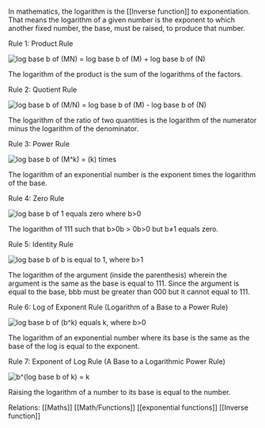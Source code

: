 In mathematics, the logarithm is the [[Inverse function]] to exponentiation. That means the logarithm of a given number is the exponent to which another fixed number, the base, must be raised, to produce that number.


Rule 1: Product Rule

![log base b of (MN) = log base b of (M) + log base b of (N)](https://www.chilimath.com/wp-content/uploads/2017/02/rules-of-logarithms-product.gif)

The logarithm of the product is the sum of the logarithms of the factors.

Rule 2: Quotient Rule

![log base b of (M/N) = log base b of (M) - log base b of (N)](https://www.chilimath.com/wp-content/uploads/2017/02/rules-of-logarithms-quotient.gif)

The logarithm of the ratio of two quantities is the logarithm of the numerator minus the logarithm of the denominator.

Rule 3: Power Rule

![log base b of (M^k) = (k) times ](https://www.chilimath.com/wp-content/uploads/2017/02/rules-of-logarithms-power.gif)

The logarithm of an exponential number is the exponent times the logarithm of the base.

Rule 4: Zero Rule

![log base b of 1 equals zero where b>0](https://www.chilimath.com/wp-content/uploads/2017/02/rules-of-logarithms-zero-rule.gif)

The logarithm of 111 such that b\>0b > 0b\>0 but b≠1 equals zero.

Rule 5: Identity Rule

![log base b of b is equal to 1, where b>1](https://www.chilimath.com/wp-content/uploads/2017/02/rules-of-logarithms-identity-rule.gif)

The logarithm of the argument (inside the parenthesis) wherein the argument is the same as the base is equal to 111. Since the argument is equal to the base, bbb must be greater than 000 but it cannot equal to 111.

Rule 6: Log of Exponent Rule (Logarithm of a Base to a Power Rule)

![log base b of (b^k) equals k, where b>0](https://www.chilimath.com/wp-content/uploads/2017/02/rules-of-logarithms-inverse-of-exponent.gif)

The logarithm of an exponential number where its base is the same as the base of the log is equal to the exponent.

Rule 7: Exponent of Log Rule (A Base to a Logarithmic Power Rule)

![b^(log base b of k) = k](https://www.chilimath.com/wp-content/uploads/2017/02/rules-of-logarithms-inverse-of-log.gif)

Raising the logarithm of a number to its base is equal to the number.


Relations: 
[[Maths]] [[Math/Functions]] [[exponential functions]] [[Inverse function]]
